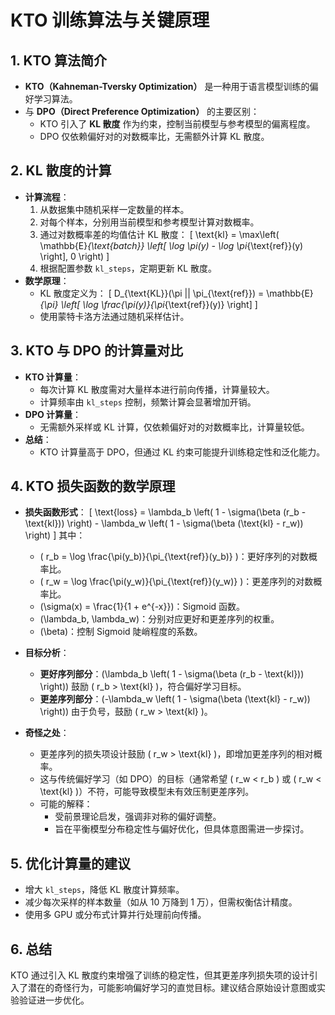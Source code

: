 # KTO 训练算法与关键原理

## 1. KTO 算法简介
- **KTO（Kahneman-Tversky Optimization）** 是一种用于语言模型训练的偏好学习算法。
- 与 **DPO（Direct Preference Optimization）** 的主要区别：
  - KTO 引入了 **KL 散度** 作为约束，控制当前模型与参考模型的偏离程度。
  - DPO 仅依赖偏好对的对数概率比，无需额外计算 KL 散度。

## 2. KL 散度的计算
- **计算流程**：
  1. 从数据集中随机采样一定数量的样本。
  2. 对每个样本，分别用当前模型和参考模型计算对数概率。
  3. 通过对数概率差的均值估计 KL 散度：
     \[
     \text{kl} = \max\left( \mathbb{E}_{\text{batch}} \left[ \log \pi(y) - \log \pi_{\text{ref}}(y) \right], 0 \right)
     \]
  4. 根据配置参数 `kl_steps`，定期更新 KL 散度。
- **数学原理**：
  - KL 散度定义为：
    \[
    D_{\text{KL}}(\pi || \pi_{\text{ref}}) = \mathbb{E}_{\pi} \left[ \log \frac{\pi(y)}{\pi_{\text{ref}}(y)} \right]
    \]
  - 使用蒙特卡洛方法通过随机采样估计。

## 3. KTO 与 DPO 的计算量对比
- **KTO 计算量**：
  - 每次计算 KL 散度需对大量样本进行前向传播，计算量较大。
  - 计算频率由 `kl_steps` 控制，频繁计算会显著增加开销。
- **DPO 计算量**：
  - 无需额外采样或 KL 计算，仅依赖偏好对的对数概率比，计算量较低。
- **总结**：
  - KTO 计算量高于 DPO，但通过 KL 约束可能提升训练稳定性和泛化能力。

## 4. KTO 损失函数的数学原理
- **损失函数形式**：
  \[
  \text{loss} = \lambda_b \left( 1 - \sigma(\beta (r_b - \text{kl})) \right) - \lambda_w \left( 1 - \sigma(\beta (\text{kl} - r_w)) \right)
  \]
  其中：
  - \( r_b = \log \frac{\pi(y_b)}{\pi_{\text{ref}}(y_b)} \)：更好序列的对数概率比。
  - \( r_w = \log \frac{\pi(y_w)}{\pi_{\text{ref}}(y_w)} \)：更差序列的对数概率比。
  - \(\sigma(x) = \frac{1}{1 + e^{-x}}\)：Sigmoid 函数。
  - \(\lambda_b, \lambda_w\)：分别对应更好和更差序列的权重。
  - \(\beta\)：控制 Sigmoid 陡峭程度的系数。

- **目标分析**：
  - **更好序列部分**：\(\lambda_b \left( 1 - \sigma(\beta (r_b - \text{kl})) \right)\) 鼓励 \( r_b > \text{kl} \)，符合偏好学习目标。
  - **更差序列部分**：\(-\lambda_w \left( 1 - \sigma(\beta (\text{kl} - r_w)) \right)\) 由于负号，鼓励 \( r_w > \text{kl} \)。

- **奇怪之处**：
  - 更差序列的损失项设计鼓励 \( r_w > \text{kl} \)，即增加更差序列的相对概率。
  - 这与传统偏好学习（如 DPO）的目标（通常希望 \( r_w < r_b \) 或 \( r_w < \text{kl} \)）不符，可能导致模型未有效压制更差序列。
  - 可能的解释：
    - 受前景理论启发，强调非对称的偏好调整。
    - 旨在平衡模型分布稳定性与偏好优化，但具体意图需进一步探讨。

## 5. 优化计算量的建议
- 增大 `kl_steps`，降低 KL 散度计算频率。
- 减少每次采样的样本数量（如从 10 万降到 1 万），但需权衡估计精度。
- 使用多 GPU 或分布式计算并行处理前向传播。

## 6. 总结
KTO 通过引入 KL 散度约束增强了训练的稳定性，但其更差序列损失项的设计引入了潜在的奇怪行为，可能影响偏好学习的直觉目标。建议结合原始设计意图或实验验证进一步优化。